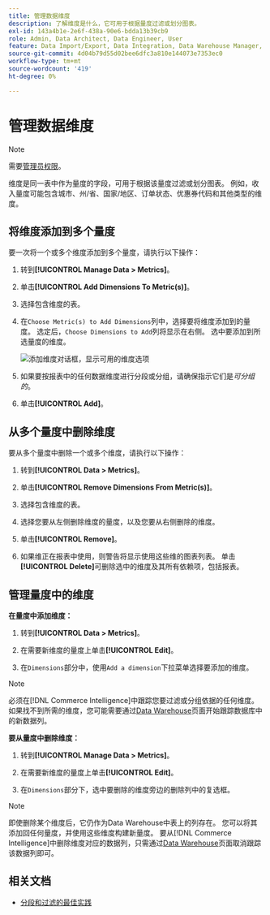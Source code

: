 ```yaml
---
title: 管理数据维度
description: 了解维度是什么，它可用于根据量度过滤或划分图表。
exl-id: 143a4b1e-2e6f-438a-90e6-bdda13b39cb9
role: Admin, Data Architect, Data Engineer, User
feature: Data Import/Export, Data Integration, Data Warehouse Manager, Commerce Tables
source-git-commit: 4d04b79d55d02bee6dfc3a810e144073e7353ec0
workflow-type: tm+mt
source-wordcount: '419'
ht-degree: 0%

---
```


# 管理数据维度

>[!NOTE]
>
>需要[管理员权限](../../administrator/user-management/user-management.md)。

维度是同一表中作为量度的字段，可用于根据该量度过滤或划分图表。 例如，收入量度可能包含城市、州/省、国家/地区、订单状态、优惠券代码和其他类型的维度。

## 将维度添加到多个量度

要一次将一个或多个维度添加到多个量度，请执行以下操作：

1. 转到&#x200B;**[!UICONTROL Manage Data > Metrics]**。

1. 单击&#x200B;**[!UICONTROL Add Dimensions To Metric(s)]**。

1. 选择包含维度的表。

1. 在`Choose Metric(s) to Add Dimensions`列中，选择要将维度添加到的量度。 选定后，`Choose Dimensions to Add`列将显示在右侧。 选中要添加到所选量度的维度。

   ![添加维度对话框，显示可用的维度选项](../../assets/Add_Dimensions.png)

1. 如果要按报表中的任何数据维度进行分段或分组，请确保指示它们是&#x200B;_可分组的_。

1. 单击&#x200B;**[!UICONTROL Add]**。

## 从多个量度中删除维度

要从多个量度中删除一个或多个维度，请执行以下操作：

1. 转到&#x200B;**[!UICONTROL Data > Metrics]**。

1. 单击&#x200B;**[!UICONTROL Remove Dimensions From Metric(s)]**。

1. 选择包含维度的表。

1. 选择您要从左侧删除维度的量度，以及您要从右侧删除的维度。

1. 单击&#x200B;**[!UICONTROL Remove]**。

1. 如果维正在报表中使用，则警告将显示使用这些维的图表列表。 单击&#x200B;**[!UICONTROL Delete]**&#x200B;可删除选中的维度及其所有依赖项，包括报表。

## 管理量度中的维度

**在量度中添加维度：**

1. 转到&#x200B;**[!UICONTROL Data > Metrics]**。

1. 在需要新维度的量度上单击&#x200B;**[!UICONTROL Edit]**。

1. 在`Dimensions`部分中，使用`Add a dimension`下拉菜单选择要添加的维度。

>[!NOTE]
>
>必须在[!DNL Commerce Intelligence]中跟踪您要过滤或分组依据的任何维度。 如果找不到所需的维度，您可能需要通过[Data Warehouse](../data-warehouse-mgr/tour-dwm.md)页面开始跟踪数据库中的新数据列。


**要从量度中删除维度：**

1. 转到&#x200B;**[!UICONTROL Manage Data > Metrics]**。

1. 在需要新维度的量度上单击&#x200B;**[!UICONTROL Edit]**。

1. 在`Dimensions`部分下，选中要删除的维度旁边的删除列中的复选框。

>[!NOTE]
>
>即使删除某个维度后，它仍作为Data Warehouse中表上的列存在。 您可以将其添加回任何量度，并使用这些维度构建新量度。 要从[!DNL Commerce Intelligence]中删除维度对应的数据列，只需通过[Data Warehouse](../data-warehouse-mgr/tour-dwm.md)页面取消跟踪该数据列即可。

## 相关文档

* [分段和过滤的最佳实践](../../best-practices/segment-filter.md)
